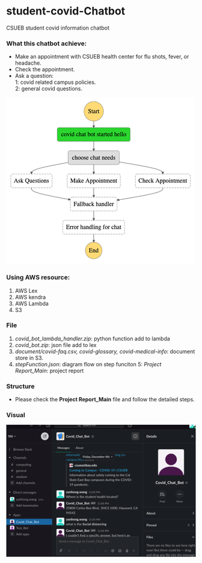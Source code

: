 # student-covid-Chatbot
CSUEB student covid information chatbot

### What this chatbot achieve: 
* Make an appointment with CSUEB health center for flu shots, fever, or headache.  
* Check the appointment. 
* Ask a question:  
        1: covid related campus policies.       
        2: general covid questions. 
        
![flow](images/flow.png)

### Using AWS resource: 
1. AWS Lex
2. AWS kendra
3. AWS Lambda 
4. S3

### File
1. *covid_bot_lambda_handler.zip*: python function add to lambda 
2. *covid_bot.zip*: json file add to lex
3. *document/covid-faq.csv, covid-glossary, covid-medical-info*: document store in S3. 
4. *stepFunction.json*: diagram flow on step funciton 
5: *Project Report_Main*: project report 

### Structure

* Please check the **Project Report_Main** file and follow the detailed steps.  

### Visual
![slack](images/slack.png)